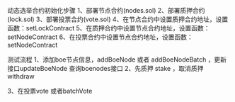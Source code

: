 动态选举合约初始化步骤
1、部署节点合约(nodes.sol)
2、部署质押合约(lock.sol)
3、部署投票合约(vote.sol)
4、在节点合约中设置质押合约地址，设置函数：setLockContract
5、在质押合约中设置节点合约地址，设置函数：setNodeContract
6、在投票合约中设置节点合约地址，设置函数：setNodeContract

测试流程
1、添加boe节点信息，addBoeNode 或者 addBoeNodeBatch ，更新接口updateBoeNode
    查询boenodes接口
2、先质押  stake ，取消质押 withdraw

3、在投票vote 或者batchVote


